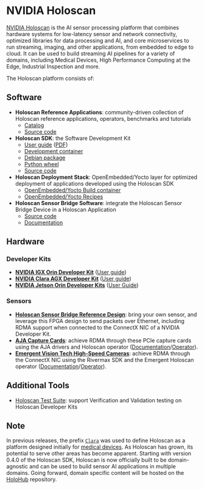 # NVIDIA Holoscan

[NVIDIA Holoscan](https://developer.nvidia.com/holoscan-sdk) is the AI sensor processing platform that combines hardware systems for low-latency sensor and network connectivity, optimized libraries for data processing and AI, and core microservices to run streaming, imaging, and other applications, from embedded to edge to cloud. It can be used to build streaming AI pipelines for a variety of domains, including Medical Devices, High Performance Computing at the Edge, Industrial Inspection and more.

The Holoscan platform consists of:

## Software

* **Holoscan Reference Applications**: community-driven collection of Holoscan reference applications, operators, benchmarks and tutorials
    * [Catalog](https://nvidia-holoscan.github.io/holohub/)
    * [Source code](https://github.com/nvidia-holoscan/holohub)
* **Holoscan SDK**: the Software Development Kit
    * [User guide](https://docs.nvidia.com/clara-holoscan/sdk-user-guide/index.html) ([PDF](https://developer.nvidia.com/downloads/holoscan-sdk-user-guide))
    * [Development container](https://catalog.ngc.nvidia.com/orgs/nvidia/teams/clara-holoscan/containers/holoscan)
    * [Debian package](https://catalog.ngc.nvidia.com/orgs/nvidia/teams/clara-holoscan/resources/holoscan_dev_deb)
    * [Python wheel](https://pypi.org/project/holoscan)
    * [Source code](https://github.com/nvidia-holoscan/holoscan-sdk)
* **Holoscan Deployment Stack**: OpenEmbedded/Yocto layer for optimized deployment of applications developed using the Holoscan SDK
    * [OpenEmbedded/Yocto Build container](https://catalog.ngc.nvidia.com/orgs/nvidia/teams/clara-holoscan/containers/holoscan-oe-builder)
    * [OpenEmbedded/Yocto Recipes](https://github.com/nvidia-holoscan/meta-tegra-holoscan)
* **Holoscan Sensor Bridge Software**: integrate the Holoscan Sensor Bridge Device in a Holoscan Application
    * [Source code](https://github.com/nvidia-holoscan/holoscan-sensor-bridge)
    * [Documentation](https://docs.nvidia.com/holoscan/sensor-bridge/latest)

## Hardware

### Developer Kits

* [**NVIDIA IGX Orin Developer Kit**](https://www.nvidia.com/en-us/edge-computing/products/igx/) ([User guide](https://github.com/nvidia-holoscan/holoscan-docs/blob/main/devkits/nvidia-igx-orin/nvidia_igx_orin_user_guide.md))
* [**NVIDIA Clara AGX Developer Kit**](https://www.nvidia.com/en-gb/clara/intelligent-medical-instruments/) ([User guide](https://github.com/nvidia-holoscan/holoscan-docs/blob/main/devkits/clara-agx/clara_agx_user_guide.md))
* [**NVIDIA Jetson Orin Developer Kits**](https://www.nvidia.com/en-us/autonomous-machines/embedded-systems/jetson-orin/) ([User Guide](https://developer.nvidia.com/embedded/learn/jetson-agx-orin-devkit-user-guide/index.html))

### Sensors

* [**Holoscan Sensor Bridge Reference Design**](https://www.latticesemi.com/products/developmentboardsandkits/certuspro-nx-sensor-to-ethernet-bridge-board): bring your own sensor, and leverage this FPGA design to send packets over Ethernet, including RDMA support when connected to the ConnectX NIC of a NVIDIA Developer Kit.
* [**AJA Capture Cards**](https://www.aja.com/nav/products-desktop-io): achieve RDMA through these PCIe capture cards using the AJA drivers and Holoscan operator ([Documentation](https://docs.nvidia.com/holoscan/sdk-user-guide/aja_setup.html)/[Operator](https://docs.nvidia.com/holoscan/sdk-user-guide/api/cpp/classholoscan_1_1ops_1_1ajasourceop.html)).
* [**Emergent Vision Tech High-Speed Cameras**](https://emergentvisiontec.com/): achieve RDMA through the ConnectX NIC using the Rivermax SDK and the Emergent Holoscan operator ([Documentation](https://docs.nvidia.com/holoscan/sdk-user-guide/emergent_setup.html)/[Operator](https://github.com/nvidia-holoscan/holohub/tree/main/operators/emergent_source)).

## Additional Tools

* [Holoscan Test Suite](https://github.com/nvidia-holoscan/holoscan-test-suite): support Verification and Validation testing on Holoscan Developer Kits

## Note

In previous releases, the prefix [`Clara`](https://developer.nvidia.com/industries/healthcare) was used to define Holoscan as a platform designed initially for [medical devices](https://www.nvidia.com/en-us/clara/developer-kits/). As Holoscan has grown, its potential to serve other areas has become apparent. Starting with version 0.4.0 of the Holoscan SDK, Holoscan is now officially built to be domain-agnostic and can be used to build sensor AI applications in multiple domains. Going forward, domain specific content will be hosted on the [HoloHub](https://github.com/nvidia-holoscan/holohub) repository.
